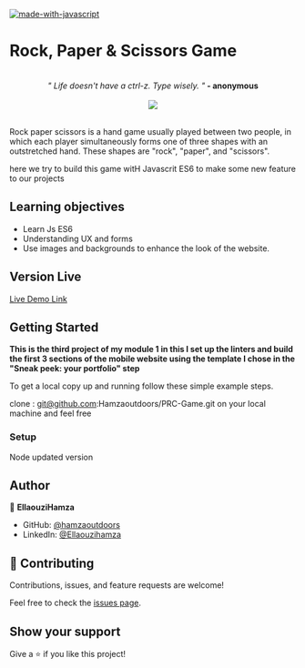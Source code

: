[![made-with-javascript](https://img.shields.io/badge/Made%20with-JavaScript-1f425f.svg)](https://www.javascript.com)

# Rock, Paper & Scissors Game 

 </br>
 <div align="center">
  <em align="center">" Life doesn't have a ctrl-z. Type wisely. "</em><strong> - anonymous</strong>
  </div>
 </br>
 
 <div align="center">
  <img align="center" src="https://user-images.githubusercontent.com/80895497/126082957-6ac12260-8fa6-4264-bcdd-ea372aa57c0f.PNG" Time is more valuable than money. You can get more money, but you cannot get more time/>
  </div>
 </br>



Rock paper scissors is a hand game usually played between two people, in which each player simultaneously forms one of three shapes with an outstretched hand. These shapes are "rock", "paper", and "scissors".

here we try to build this game witH Javascrit ES6 to make some new feature to our projects


## Learning objectives

- Learn Js ES6
- Understanding UX and forms
- Use images and backgrounds to enhance the look of the website.


## Version Live 

[Live Demo Link](https://hamzaoutdoors.github.io/PRC-Game//)

## Getting Started

**This is the third project of my module 1 in this I set up the linters and build the first 3 sections of the mobile website using the template I chose in the "Sneak peek: your portfolio" step**

To get a local copy up and running follow these simple example steps.

clone : git@github.com:Hamzaoutdoors/PRC-Game.git on your local machine and feel free

### Setup

Node updated version

## Author

👤 **EllaouziHamza**

- GitHub: [@hamzaoutdoors](https://github.com/Hamzaoutdoors)
- LinkedIn: [@Ellaouzihamza](https://www.linkedin.com/in/hamza-ellaouzi-137a45b8/)

## 🤝 Contributing

Contributions, issues, and feature requests are welcome!

Feel free to check the [issues page](https://github.com/Hamzaoutdoors/PRC-Game/issues).

## Show your support

Give a ⭐️ if you like this project!

